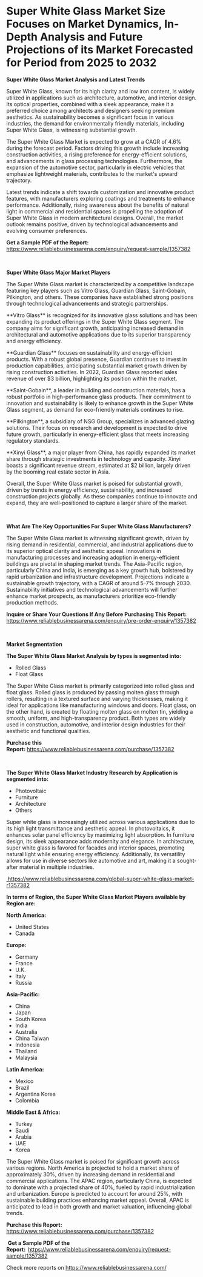 <p><h1>Super White Glass Market Size Focuses on Market Dynamics, In-Depth Analysis and Future Projections of its Market Forecasted for Period from 2025 to 2032</h1></p><p><strong>Super White Glass Market Analysis and Latest Trends</strong></p>
<p><p>Super White Glass, known for its high clarity and low iron content, is widely utilized in applications such as architecture, automotive, and interior design. Its optical properties, combined with a sleek appearance, make it a preferred choice among architects and designers seeking premium aesthetics. As sustainability becomes a significant focus in various industries, the demand for environmentally friendly materials, including Super White Glass, is witnessing substantial growth.</p><p>The Super White Glass Market is expected to grow at a CAGR of 4.6% during the forecast period. Factors driving this growth include increasing construction activities, a rising preference for energy-efficient solutions, and advancements in glass processing technologies. Furthermore, the expansion of the automotive sector, particularly in electric vehicles that emphasize lightweight materials, contributes to the market's upward trajectory.</p><p>Latest trends indicate a shift towards customization and innovative product features, with manufacturers exploring coatings and treatments to enhance performance. Additionally, rising awareness about the benefits of natural light in commercial and residential spaces is propelling the adoption of Super White Glass in modern architectural designs. Overall, the market outlook remains positive, driven by technological advancements and evolving consumer preferences.</p></p>
<p><strong>Get a Sample PDF of the Report:&nbsp;</strong> <a href="https://www.reliablebusinessarena.com/enquiry/request-sample/1357382?utm_campaign=1892&utm_medium=2&utm_source=Github&utm_content=ia&utm_term=31032025&utm_id=super-white-glass">https://www.reliablebusinessarena.com/enquiry/request-sample/1357382</a></p>
<p>&nbsp;</p>
<p><strong>Super White Glass Major Market Players</strong></p>
<p><p>The Super White Glass market is characterized by a competitive landscape featuring key players such as Vitro Glass, Guardian Glass, Saint-Gobain, Pilkington, and others. These companies have established strong positions through technological advancements and strategic partnerships.</p><p>**Vitro Glass** is recognized for its innovative glass solutions and has been expanding its product offerings in the Super White Glass segment. The company aims for significant growth, anticipating increased demand in architectural and automotive applications due to its superior transparency and energy efficiency.</p><p>**Guardian Glass** focuses on sustainability and energy-efficient products. With a robust global presence, Guardian continues to invest in production capabilities, anticipating substantial market growth driven by rising construction activities. In 2022, Guardian Glass reported sales revenue of over $3 billion, highlighting its position within the market.</p><p>**Saint-Gobain**, a leader in building and construction materials, has a robust portfolio in high-performance glass products. Their commitment to innovation and sustainability is likely to enhance growth in the Super White Glass segment, as demand for eco-friendly materials continues to rise.</p><p>**Pilkington**, a subsidiary of NSG Group, specializes in advanced glazing solutions. Their focus on research and development is expected to drive future growth, particularly in energy-efficient glass that meets increasing regulatory standards.</p><p>**Xinyi Glass**, a major player from China, has rapidly expanded its market share through strategic investments in technology and capacity. Xinyi boasts a significant revenue stream, estimated at $2 billion, largely driven by the booming real estate sector in Asia.</p><p>Overall, the Super White Glass market is poised for substantial growth, driven by trends in energy efficiency, sustainability, and increased construction projects globally. As these companies continue to innovate and expand, they are well-positioned to capture a larger share of the market.</p></p>
<p>&nbsp;</p>
<p><strong>What Are The Key Opportunities For Super White Glass Manufacturers?</strong></p>
<p><p>The Super White Glass market is witnessing significant growth, driven by rising demand in residential, commercial, and industrial applications due to its superior optical clarity and aesthetic appeal. Innovations in manufacturing processes and increasing adoption in energy-efficient buildings are pivotal in shaping market trends. The Asia-Pacific region, particularly China and India, is emerging as a key growth hub, bolstered by rapid urbanization and infrastructure development. Projections indicate a sustainable growth trajectory, with a CAGR of around 5-7% through 2030. Sustainability initiatives and technological advancements will further enhance market prospects, as manufacturers prioritize eco-friendly production methods.</p></p>
<p><strong>Inquire or Share Your Questions If Any Before Purchasing This Report:</strong> <a href="https://www.reliablebusinessarena.com/enquiry/pre-order-enquiry/1357382?utm_campaign=1892&utm_medium=2&utm_source=Github&utm_content=ia&utm_term=31032025&utm_id=super-white-glass">https://www.reliablebusinessarena.com/enquiry/pre-order-enquiry/1357382</a></p>
<p>&nbsp;</p>
<p><strong>Market Segmentation</strong></p>
<p><strong>The Super White Glass Market Analysis by types is segmented into:</strong></p>
<p><ul><li>Rolled Glass</li><li>Float Glass</li></ul></p>
<p><p>The Super White Glass market is primarily categorized into rolled glass and float glass. Rolled glass is produced by passing molten glass through rollers, resulting in a textured surface and varying thicknesses, making it ideal for applications like manufacturing windows and doors. Float glass, on the other hand, is created by floating molten glass on molten tin, yielding a smooth, uniform, and high-transparency product. Both types are widely used in construction, automotive, and interior design industries for their aesthetic and functional qualities.</p></p>
<p><strong>Purchase this Report:&nbsp;</strong><a href="https://www.reliablebusinessarena.com/purchase/1357382?utm_campaign=1892&utm_medium=2&utm_source=Github&utm_content=ia&utm_term=31032025&utm_id=super-white-glass">https://www.reliablebusinessarena.com/purchase/1357382</a></p>
<p>&nbsp;</p>
<p><strong>The Super White Glass Market Industry Research by Application is segmented into:</strong></p>
<p><ul><li>Photovoltaic</li><li>Furniture</li><li>Architecture</li><li>Others</li></ul></p>
<p><p>Super white glass is increasingly utilized across various applications due to its high light transmittance and aesthetic appeal. In photovoltaics, it enhances solar panel efficiency by maximizing light absorption. In furniture design, its sleek appearance adds modernity and elegance. In architecture, super white glass is favored for facades and interior spaces, promoting natural light while ensuring energy efficiency. Additionally, its versatility allows for use in diverse sectors like automotive and art, making it a sought-after material in multiple industries.</p></p>
<p><a href="https://www.reliablebusinessarena.com/global-super-white-glass-market-r1357382?utm_campaign=1892&utm_medium=2&utm_source=Github&utm_content=ia&utm_term=31032025&utm_id=super-white-glass">&nbsp;https://www.reliablebusinessarena.com/global-super-white-glass-market-r1357382</a></p>
<p><strong>In terms of Region, the Super White Glass Market Players available by Region are:</strong></p>
<p>
    <p> <strong> North America: </strong>
        <ul>
            <li>United States</li>
            <li>Canada</li>
        </ul>
        </p> 
    <p> <strong> Europe: </strong>
        <ul>
            <li>Germany</li>
            <li>France</li>
            <li>U.K.</li>
            <li>Italy</li>
            <li>Russia</li>
        </ul>
        </p> 
    <p> <strong> Asia-Pacific: </strong>
        <ul>
            <li>China</li>
            <li>Japan</li>
            <li>South Korea</li>
            <li>India</li>
            <li>Australia</li>
            <li>China Taiwan</li>
            <li>Indonesia</li>
            <li>Thailand</li>
            <li>Malaysia</li>
        </ul>
        </p> 
    <p> <strong> Latin America: </strong>
        <ul>
            <li>Mexico</li>
            <li>Brazil</li>
            <li>Argentina Korea</li>
            <li>Colombia</li>
        </ul>
        </p> 
    <p> <strong> Middle East & Africa: </strong>
        <ul>
            <li>Turkey</li>
            <li>Saudi</li>
            <li>Arabia</li>
            <li>UAE</li>
            <li>Korea</li>
        </ul>
    </p>
    </p>
<p><p>The Super White Glass market is poised for significant growth across various regions. North America is projected to hold a market share of approximately 30%, driven by increasing demand in residential and commercial applications. The APAC region, particularly China, is expected to dominate with a projected share of 40%, fueled by rapid industrialization and urbanization. Europe is predicted to account for around 25%, with sustainable building practices enhancing market appeal. Overall, APAC is anticipated to lead in both growth and market valuation, influencing global trends.</p></p>
<p><strong>Purchase this Report: </strong><a href="https://www.reliablebusinessarena.com/purchase/1357382?utm_campaign=1892&utm_medium=2&utm_source=Github&utm_content=ia&utm_term=31032025&utm_id=super-white-glass">https://www.reliablebusinessarena.com/purchase/1357382</a></p>
<p>&nbsp;<strong>Get a Sample PDF of the Report:&nbsp;&nbsp;</strong><a href="https://www.reliablebusinessarena.com/enquiry/request-sample/1357382?utm_campaign=1892&utm_medium=2&utm_source=Github&utm_content=ia&utm_term=31032025&utm_id=super-white-glass">https://www.reliablebusinessarena.com/enquiry/request-sample/1357382</a></p>
<p><strong></strong></p>
<p>Check more reports on <a href="https://www.reliablebusinessarena.com/?utm_campaign=1892&utm_medium=2&utm_source=Github&utm_content=ia&utm_term=31032025&utm_id=super-white-glass">https://www.reliablebusinessarena.com/</a></p>
